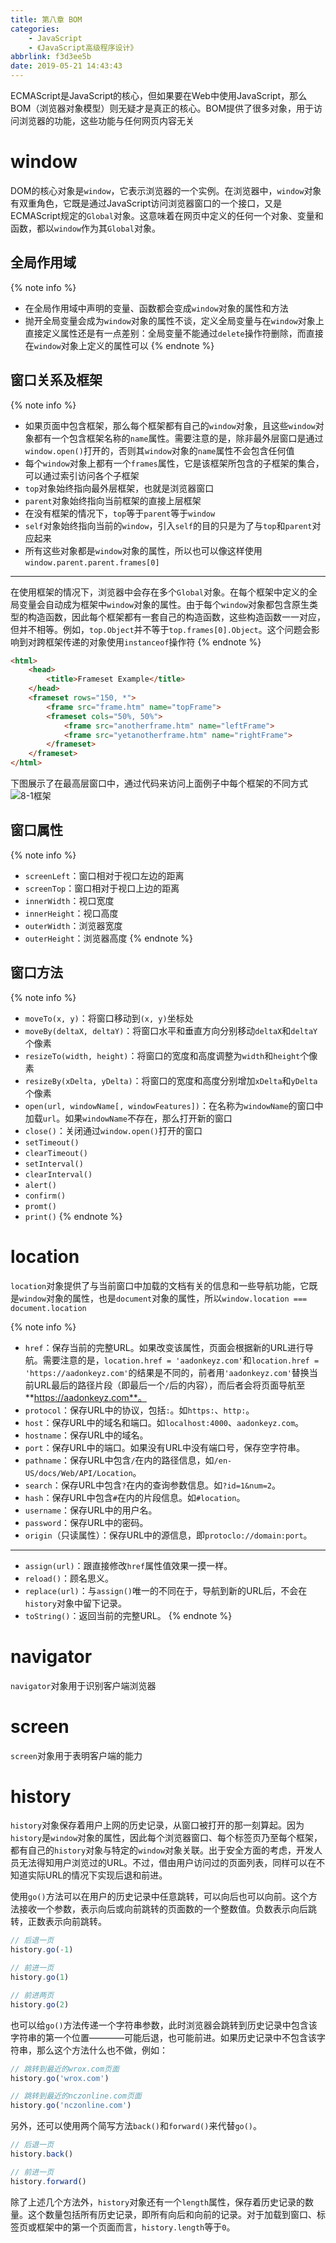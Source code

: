 ```yaml
---
title: 第八章 BOM
categories:
    - JavaScript
    - 《JavaScript高级程序设计》
abbrlink: f3d3ee5b
date: 2019-05-21 14:43:43
---
```


ECMAScript是JavaScript的核心，但如果要在Web中使用JavaScript，那么BOM（浏览器对象模型）则无疑才是真正的核心。BOM提供了很多对象，用于访问浏览器的功能，这些功能与任何网页内容无关

# window

DOM的核心对象是`window`，它表示浏览器的一个实例。在浏览器中，`window`对象有双重角色，它既是通过JavaScript访问浏览器窗口的一个接口，又是ECMAScript规定的`Global`对象。这意味着在网页中定义的任何一个对象、变量和函数，都以`window`作为其`Global`对象。

## 全局作用域

{% note info %}
- 在全局作用域中声明的变量、函数都会变成`window`对象的属性和方法
- 抛开全局变量会成为`window`对象的属性不谈，定义全局变量与在`window`对象上直接定义属性还是有一点差别：全局变量不能通过`delete`操作符删除，而直接在`window`对象上定义的属性可以
{% endnote %}

## 窗口关系及框架

{% note info %}
- 如果页面中包含框架，那么每个框架都有自己的`window`对象，且这些`window`对象都有一个包含框架名称的`name`属性。需要注意的是，除非最外层窗口是通过`window.open()`打开的，否则其`window`对象的`name`属性不会包含任何值
- 每个`window`对象上都有一个`frames`属性，它是该框架所包含的子框架的集合，可以通过索引访问各个子框架
- `top`对象始终指向最外层框架，也就是浏览器窗口
- `parent`对象始终指向当前框架的直接上层框架
- 在没有框架的情况下，`top`等于`parent`等于`window`
- `self`对象始终指向当前的`window`，引入`self`的目的只是为了与`top`和`parent`对应起来
- 所有这些对象都是`window`对象的属性，所以也可以像这样使用`window.parent.parent.frames[0]`

---
在使用框架的情况下，浏览器中会存在多个`Global`对象。在每个框架中定义的全局变量会自动成为框架中`window`对象的属性。由于每个`window`对象都包含原生类型的构造函数，因此每个框架都有一套自己的构造函数，这些构造函数一一对应，但并不相等。例如，`top.Object`并不等于`top.frames[0].Object`。这个问题会影响到对跨框架传递的对象使用`instanceof`操作符
{% endnote %}

```html
<html>
    <head>
        <title>Frameset Example</title>
    </head>
    <frameset rows="150, *">
        <frame src="frame.htm" name="topFrame">
        <frameset cols="50%, 50%">
            <frame src="anotherframe.htm" name="leftFrame">
            <frame src="yetanotherframe.htm" name="rightFrame">
        </frameset>
    </frameset>
</html>
```

下图展示了在最高层窗口中，通过代码来访问上面例子中每个框架的不同方式
![8-1框架](https://blog-images-1258719270.cos.ap-shanghai.myqcloud.com/%E3%80%8AJavaScript%E9%AB%98%E7%BA%A7%E7%A8%8B%E5%BA%8F%E8%AE%BE%E8%AE%A1%E3%80%8B/8-1%E6%A1%86%E6%9E%B6.png)

## 窗口属性

{% note info %}
- `screenLeft`：窗口相对于视口左边的距离
- `screenTop`：窗口相对于视口上边的距离
- `innerWidth`：视口宽度
- `innerHeight`：视口高度
- `outerWidth`：浏览器宽度
- `outerHeight`：浏览器高度
{% endnote %}

## 窗口方法

{% note info %}
- `moveTo(x, y)`：将窗口移动到`(x, y)`坐标处
- `moveBy(deltaX, deltaY)`：将窗口水平和垂直方向分别移动`deltaX`和`deltaY`个像素
- `resizeTo(width, height)`：将窗口的宽度和高度调整为`width`和`height`个像素
- `resizeBy(xDelta, yDelta)`：将窗口的宽度和高度分别增加`xDelta`和`yDelta`个像素
- `open(url, windowName[, windowFeatures])`：在名称为`windowName`的窗口中加载`url`。如果`windowName`不存在，那么打开新的窗口
- `close()`：关闭通过`window.open()`打开的窗口
- `setTimeout()`
- `clearTimeout()`
- `setInterval()`
- `clearInterval()`
- `alert()`
- `confirm()`
- `promt()`
- `print()`
{% endnote %}

# location

`location`对象提供了与当前窗口中加载的文档有关的信息和一些导航功能，它既是`window`对象的属性，也是`document`对象的属性，所以`window.location === document.location`

{% note info %}
- `href`：保存当前的完整URL。如果改变该属性，页面会根据新的URL进行导航。需要注意的是，`location.href = 'aadonkeyz.com'`和`location.href = 'https://aadonkeyz.com'`的结果是不同的，前者用`'aadonkeyz.com'`替换当前URL最后的路径片段（即最后一个`/`后的内容），而后者会将页面导航至**https://aadonkeyz.com**。
- `protocol`：保存URL中的协议，包括`:`。如`https:`、`http:`。
- `host`：保存URL中的域名和端口。如`localhost:4000`、`aadonkeyz.com`。
- `hostname`：保存URL中的域名。
- `port`：保存URL中的端口。如果没有URL中没有端口号，保存空字符串。
- `pathname`：保存URL中包含`/`在内的路径信息，如`/en-US/docs/Web/API/Location`。
- `search`：保存URL中包含`?`在内的查询参数信息。如`?id=1&num=2`。
- `hash`：保存URL中包含`#`在内的片段信息。如`#location`。
- `username`：保存URL中的用户名。
- `password`：保存URL中的密码。
- `origin`（只读属性）：保存URL中的源信息，即`protoclo://domain:port`。

---
- `assign(url)`：跟直接修改`href`属性值效果一摸一样。
- `reload()`：顾名思义。
- `replace(url)`：与`assign()`唯一的不同在于，导航到新的URL后，不会在`history`对象中留下记录。
- `toString()`：返回当前的完整URL。
{% endnote %}

# navigator

`navigator`对象用于识别客户端浏览器

# screen

`screen`对象用于表明客户端的能力

# history

`history`对象保存着用户上网的历史记录，从窗口被打开的那一刻算起。因为`history`是`window`对象的属性，因此每个浏览器窗口、每个标签页乃至每个框架，都有自己的`history`对象与特定的`window`对象关联。出于安全方面的考虑，开发人员无法得知用户浏览过的URL。不过，借由用户访问过的页面列表，同样可以在不知道实际URL的情况下实现后退和前进。

使用`go()`方法可以在用户的历史记录中任意跳转，可以向后也可以向前。这个方法接收一个参数，表示向后或向前跳转的页面数的一个整数值。负数表示向后跳转，正数表示向前跳转。

```js
// 后退一页
history.go(-1)

// 前进一页
history.go(1)

// 前进两页
history.go(2)
```

也可以给`go()`方法传递一个字符串参数，此时浏览器会跳转到历史记录中包含该字符串的第一个位置————可能后退，也可能前进。如果历史记录中不包含该字符串，那么这个方法什么也不做，例如：

```js
// 跳转到最近的wrox.com页面
history.go('wrox.com')

// 跳转到最近的nczonline.com页面
history.go('nczonline.com')
```

另外，还可以使用两个简写方法`back()`和`forward()`来代替`go()`。

```js
// 后退一页
history.back()

// 前进一页
history.forward()
```

除了上述几个方法外，`history`对象还有一个`length`属性，保存着历史记录的数量。这个数量包括所有历史记录，即所有向后和向前的记录。对于加载到窗口、标签页或框架中的第一个页面而言，`history.length`等于`0`。
